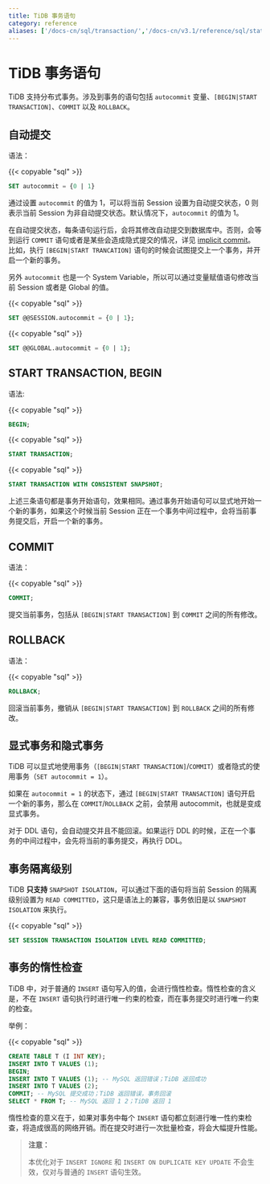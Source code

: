 ```yaml
---
title: TiDB 事务语句
category: reference
aliases: ['/docs-cn/sql/transaction/','/docs-cn/v3.1/reference/sql/statements/transaction/']
---
```


# TiDB 事务语句

TiDB 支持分布式事务。涉及到事务的语句包括 `autocommit` 变量、`[BEGIN|START TRANSACTION]`、`COMMIT` 以及 `ROLLBACK`。

## 自动提交

语法：

{{< copyable "sql" >}}

```sql
SET autocommit = {0 | 1}
```

通过设置 `autocommit` 的值为 1，可以将当前 Session 设置为自动提交状态，0 则表示当前 Session 为非自动提交状态。默认情况下，`autocommit` 的值为 1。

在自动提交状态，每条语句运行后，会将其修改自动提交到数据库中。否则，会等到运行 `COMMIT` 语句或者是某些会造成隐式提交的情况，详见 [implicit commit](https://dev.mysql.com/doc/refman/8.0/en/implicit-commit.html)。比如，执行 `[BEGIN|START TRANCATION]` 语句的时候会试图提交上一个事务，并开启一个新的事务。

另外 `autocommit` 也是一个 System Variable，所以可以通过变量赋值语句修改当前 Session 或者是 Global 的值。

{{< copyable "sql" >}}

```sql
SET @@SESSION.autocommit = {0 | 1};
```

{{< copyable "sql" >}}

```sql
SET @@GLOBAL.autocommit = {0 | 1};
```

## START TRANSACTION, BEGIN

语法:

{{< copyable "sql" >}}

```sql
BEGIN;
```

{{< copyable "sql" >}}

```sql
START TRANSACTION;
```

{{< copyable "sql" >}}

```sql
START TRANSACTION WITH CONSISTENT SNAPSHOT;
```

上述三条语句都是事务开始语句，效果相同。通过事务开始语句可以显式地开始一个新的事务，如果这个时候当前 Session 正在一个事务中间过程中，会将当前事务提交后，开启一个新的事务。

## COMMIT

语法：

{{< copyable "sql" >}}

```sql
COMMIT;
```

提交当前事务，包括从 `[BEGIN|START TRANSACTION]` 到 `COMMIT` 之间的所有修改。

## ROLLBACK

语法：

{{< copyable "sql" >}}

```sql
ROLLBACK;
```

回滚当前事务，撤销从 `[BEGIN|START TRANSACTION]` 到 `ROLLBACK` 之间的所有修改。

## 显式事务和隐式事务

TiDB 可以显式地使用事务（`[BEGIN|START TRANSACTION]`/`COMMIT`）或者隐式的使用事务（`SET autocommit = 1`）。

如果在 `autocommit = 1` 的状态下，通过 `[BEGIN|START TRANSACTION]` 语句开启一个新的事务，那么在 `COMMIT`/`ROLLBACK` 之前，会禁用 autocommit，也就是变成显式事务。

对于 DDL 语句，会自动提交并且不能回滚。如果运行 DDL 的时候，正在一个事务的中间过程中，会先将当前的事务提交，再执行 DDL。

## 事务隔离级别

TiDB **只支持** `SNAPSHOT ISOLATION`，可以通过下面的语句将当前 Session 的隔离级别设置为 `READ COMMITTED`，这只是语法上的兼容，事务依旧是以 `SNAPSHOT ISOLATION` 来执行。

{{< copyable "sql" >}}

```sql
SET SESSION TRANSACTION ISOLATION LEVEL READ COMMITTED;
```

## 事务的惰性检查

TiDB 中，对于普通的 `INSERT` 语句写入的值，会进行惰性检查。惰性检查的含义是，不在 `INSERT` 语句执行时进行唯一约束的检查，而在事务提交时进行唯一约束的检查。

举例：

{{< copyable "sql" >}}

```sql
CREATE TABLE T (I INT KEY);
INSERT INTO T VALUES (1);
BEGIN;
INSERT INTO T VALUES (1); -- MySQL 返回错误；TiDB 返回成功
INSERT INTO T VALUES (2);
COMMIT; -- MySQL 提交成功；TiDB 返回错误，事务回滚
SELECT * FROM T; -- MySQL 返回 1 2；TiDB 返回 1
```

惰性检查的意义在于，如果对事务中每个 `INSERT` 语句都立刻进行唯一性约束检查，将造成很高的网络开销。而在提交时进行一次批量检查，将会大幅提升性能。

> **注意：**
>
> 本优化对于 `INSERT IGNORE` 和 `INSERT ON DUPLICATE KEY UPDATE` 不会生效，仅对与普通的 `INSERT` 语句生效。
